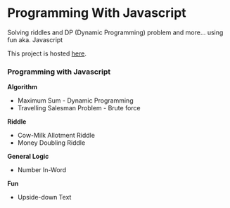 # Programming With Javascript
Solving riddles and DP (Dynamic Programming) problem and more... using fun aka. Javascript

This project is hosted <a target="_blank" href="https://tareqnewazshahriar.github.io/Programming-with-Javascript-is-Fun/js-programming">here</a>.

### Programming with Javascript

**Algorithm**
* Maximum Sum - Dynamic Programming
* Travelling Salesman Problem - Brute force

**Riddle**
 * Cow-Milk Allotment Riddle
 * Money Doubling Riddle
 
**General Logic**
  * Number In-Word
  
**Fun**
  * Upside-down Text
